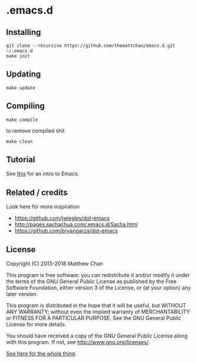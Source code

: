 .emacs.d
========

## Installing

```
git clone --recursive https://github.com/themattchan/emacs.d.git ~/.emacs.d
make init
```

## Updating

```
make update
```

## Compiling

```
make compile
```

to remove compiled shit

```
make clean
```

## Tutorial

See [this](http://themattchan.com/docs/emacs-beginner.pdf) for an intro to Emacs.

## Related / credits

Look here for more inspiration

- https://github.com/jwiegley/dot-emacs
- http://pages.sachachua.com/.emacs.d/Sacha.html
- https://github.com/bryangarza/dot-emacs

## License

Copyright (C) 2013-2018 Matthew Chan

This program is free software: you can redistribute it and/or modify it under
the terms of the GNU General Public License as published by the Free Software
Foundation, either version 3 of the License, or (at your option) any later
version.

This program is distributed in the hope that it will be useful, but WITHOUT ANY
WARRANTY; without even the implied warranty of MERCHANTABILITY or FITNESS FOR A
PARTICULAR PURPOSE.  See the GNU General Public License for more details.

You should have received a copy of the GNU General Public License along with
this program.  If not, see <http://www.gnu.org/licenses/>.

[See here for the whole thing](https://github.com/themattchan/emacs.d/blob/master/LICENSE).
